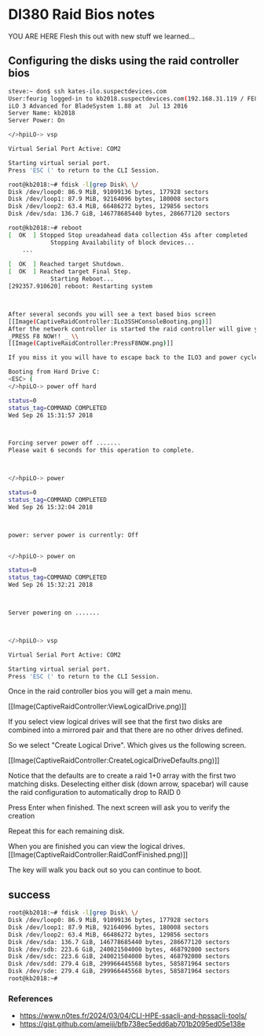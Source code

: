 # Dl380 Raid Bios notes
YOU ARE HERE Flesh this out with new stuff we learned...
## Configuring the disks using the raid controller bios

	
```sh
steve:~ don$ ssh kates-ilo.suspectdevices.com
User:feurig logged-in to kb2018.suspectdevices.com(192.168.31.119 / FE80::9E8E:99FF:FE0C:BAD8)
iLO 3 Advanced for BladeSystem 1.88 at  Jul 13 2016
Server Name: kb2018
Server Power: On

</>hpiLO-> vsp

Virtual Serial Port Active: COM2

Starting virtual serial port.
Press 'ESC (' to return to the CLI Session.

root@kb2018:~# fdisk -l|grep Disk\ \/
Disk /dev/loop0: 86.9 MiB, 91099136 bytes, 177928 sectors
Disk /dev/loop1: 87.9 MiB, 92164096 bytes, 180008 sectors
Disk /dev/loop2: 63.4 MiB, 66486272 bytes, 129856 sectors
Disk /dev/sda: 136.7 GiB, 146778685440 bytes, 286677120 sectors

root@kb2018:~# reboot
[  OK  ] Stopped Stop ureadahead data collection 45s after completed          Stopping Session 98 of user feurig.
			Stopping Availability of block devices...
	...
	
[  OK  ] Reached target Shutdown.
[  OK  ] Reached target Final Step.
			Starting Reboot...
[292357.910620] reboot: Restarting system



After several seconds you will see a text based bios screen
[[Image(CaptiveRaidController:ILo3SSHConsoleBooting.png)]]
After the network controller is started the raid controller will give you a chance to configure it. 
_PRESS F8 NOW!! _ \\ 
[[Image(CaptiveRaidController:PressF8NOW.png)]]

If you miss it you will have to escape back to the ILO3 and power cycle the machine. _(This is ok because the disks are not active until the machine actually boots)_

Booting from Hard Drive C: 
<ESC> (
</>hpiLO-> power off hard

status=0
status_tag=COMMAND COMPLETED
Wed Sep 26 15:31:57 2018



Forcing server power off .......
Please wait 6 seconds for this operation to complete.



</>hpiLO-> power         

status=0
status_tag=COMMAND COMPLETED
Wed Sep 26 15:32:04 2018



power: server power is currently: Off


</>hpiLO-> power on 

status=0
status_tag=COMMAND COMPLETED
Wed Sep 26 15:32:21 2018



Server powering on .......



</>hpiLO-> vsp

Virtual Serial Port Active: COM2

Starting virtual serial port.
Press 'ESC (' to return to the CLI Session.

```
Once in the raid controller bios you will get a main menu.

 [[Image(CaptiveRaidController:ViewLogicalDrive.png)]]

If you select view logical drives will see that the first two disks are combined into a mirrored pair and that there are no other drives defined. 

So we select "Create Logical Drive". Which gives us the following screen. 
 
 [[Image(CaptiveRaidController:CreateLogicalDriveDefaults.png)]]

Notice that the defaults are to create a raid 1+0 array with the first two matching disks. Deselecting either disk (down arrow, spacebar) will cause the raid configuration to automatically drop to RAID 0

Press Enter when finished.  The next screen will ask you to verify the creation <F8>

Repeat this for each remaining disk. 

When you are finished you can view the logical drives.
 [[Image(CaptiveRaidController:RaidConfFinished.png)]]

The <ESC> key will walk you back out so you can continue to boot. 

## success

```sh
root@kb2018:~# fdisk -l|grep Disk\ \/
Disk /dev/loop0: 86.9 MiB, 91099136 bytes, 177928 sectors
Disk /dev/loop1: 87.9 MiB, 92164096 bytes, 180008 sectors
Disk /dev/loop2: 63.4 MiB, 66486272 bytes, 129856 sectors
Disk /dev/sda: 136.7 GiB, 146778685440 bytes, 286677120 sectors
Disk /dev/sdb: 223.6 GiB, 240021504000 bytes, 468792000 sectors
Disk /dev/sdc: 223.6 GiB, 240021504000 bytes, 468792000 sectors
Disk /dev/sdd: 279.4 GiB, 299966445568 bytes, 585871964 sectors
Disk /dev/sde: 279.4 GiB, 299966445568 bytes, 585871964 sectors
root@kb2018:~# 
```

### References

- https://www.n0tes.fr/2024/03/04/CLI-HPE-ssacli-and-hpssacli-tools/
- https://gist.github.com/ameiji/bfb738ec5edd6ab701b2095ed05e138e
